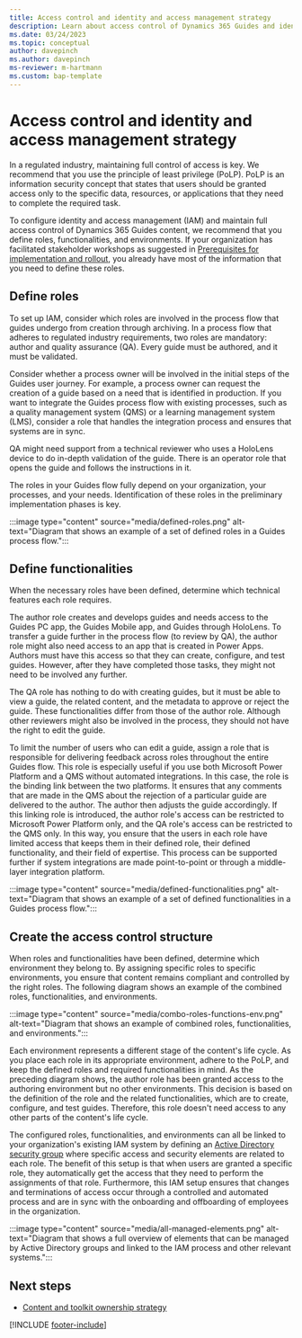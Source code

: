```yaml
---
title: Access control and identity and access management strategy
description: Learn about access control of Dynamics 365 Guides and identity and access management (IAM) in a regulated industry.
ms.date: 03/24/2023
ms.topic: conceptual
author: davepinch
ms.author: davepinch
ms-reviewer: m-hartmann
ms.custom: bap-template
---
```


# Access control and identity and access management strategy

In a regulated industry, maintaining full control of access is key. We recommend that you use the principle of least privilege (PoLP). PoLP is an information security concept that states that users should be granted access only to the specific data, resources, or applications that they need to complete the required task.

To configure identity and access management (IAM) and maintain full access control of Dynamics 365 Guides content, we recommend that you define roles, functionalities, and environments. If your organization has facilitated stakeholder workshops as suggested in [Prerequisites for implementation and rollout](prerequisites-for-implementation-and-planning-roll-out.md), you already have most of the information that you need to define these roles.

## Define roles

To set up IAM, consider which roles are involved in the process flow that guides undergo from creation through archiving. In a process flow that adheres to regulated industry requirements, two roles are mandatory: author and quality assurance (QA). Every guide must be authored, and it must be validated.

Consider whether a process owner will be involved in the initial steps of the Guides user journey. For example, a process owner can request the creation of a guide based on a need that is identified in production. If you want to integrate the Guides process flow with existing processes, such as a quality management system (QMS) or a learning management system (LMS), consider a role that handles the integration process and ensures that systems are in sync.

QA might need support from a technical reviewer who uses a HoloLens device to do in-depth validation of the guide. There is an operator role that opens the guide and follows the instructions in it.

The roles in your Guides flow fully depend on your organization, your processes, and your needs. Identification of these roles in the preliminary implementation phases is key.

:::image type="content" source="media/defined-roles.png" alt-text="Diagram that shows an example of a set of defined roles in a Guides process flow.":::

## Define functionalities

When the necessary roles have been defined, determine which technical features each role requires.

The author role creates and develops guides and needs access to the Guides PC app, the Guides Mobile app, and Guides through HoloLens. To transfer a guide further in the process flow (to review by QA), the author role might also need access to an app that is created in Power Apps. Authors must have this access so that they can create, configure, and test guides. However, after they have completed those tasks, they might not need to be involved any further.

The QA role has nothing to do with creating guides, but it must be able to view a guide, the related content, and the metadata to approve or reject the guide. These functionalities differ from those of the author role. Although other reviewers might also be involved in the process, they should not have the right to edit the guide.

To limit the number of users who can edit a guide, assign a role that is responsible for delivering feedback across roles throughout the entire Guides flow. This role is especially useful if you use both Microsoft Power Platform and a QMS without automated integrations. In this case, the role is the binding link between the two platforms. It ensures that any comments that are made in the QMS about the rejection of a particular guide are delivered to the author. The author then adjusts the guide accordingly. If this linking role is introduced, the author role's access can be restricted to Microsoft Power Platform only, and the QA role's access can be restricted to the QMS only. In this way, you ensure that the users in each role have limited access that keeps them in their defined role, their defined functionality, and their field of expertise. This process can be supported further if system integrations are made point-to-point or through a middle-layer integration platform.

:::image type="content" source="media/defined-functionalities.png" alt-text="Diagram that shows an example of a set of defined functionalities in a Guides process flow.":::

## Create the access control structure

When roles and functionalities have been defined, determine which environment they belong to. By assigning specific roles to specific environments, you ensure that content remains compliant and controlled by the right roles. The following diagram shows an example of the combined roles, functionalities, and environments.

:::image type="content" source="media/combo-roles-functions-env.png" alt-text="Diagram that shows an example of combined roles, functionalities, and environments.":::

Each environment represents a different stage of the content's life cycle. As you place each role in its appropriate environment, adhere to the PoLP, and keep the defined roles and required functionalities in mind. As the preceding diagram shows, the author role has been granted access to the authoring environment but no other environments. This decision is based on the definition of the role and the related functionalities, which are to create, configure, and test guides. Therefore, this role doesn't need access to any other parts of the content's life cycle.

The configured roles, functionalities, and environments can all be linked to your organization's existing IAM system by defining an [Active Directory security group](/windows-server/identity/ad-ds/manage/understand-security-groups) where specific access and security elements are related to each role. The benefit of this setup is that when users are granted a specific role, they automatically get the access that they need to perform the assignments of that role. Furthermore, this IAM setup ensures that changes and terminations of access occur through a controlled and automated process and are in sync with the onboarding and offboarding of employees in the organization.

:::image type="content" source="media/all-managed-elements.png" alt-text="Diagram that shows a full overview of elements that can be managed by Active Directory groups and linked to the IAM process and other relevant systems.":::

## Next steps

- [Content and toolkit ownership strategy](strategy-for-content-and-3d-toolkit-ownership.md)

[!INCLUDE [footer-include](../../includes/footer-banner.md)]
